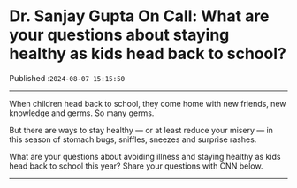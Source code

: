 # Dr. Sanjay Gupta On Call: What are your questions about staying healthy as kids head back to school?

Published :`2024-08-07 15:15:50`

---

When children head back to school, they come home with new friends, new knowledge and germs. So many germs.

But there are ways to stay healthy — or at least reduce your misery — in this season of stomach bugs, sniffles, sneezes and surprise rashes.

What are your questions about avoiding illness and staying healthy as kids head back to school this year? Share your questions with CNN below.

---

